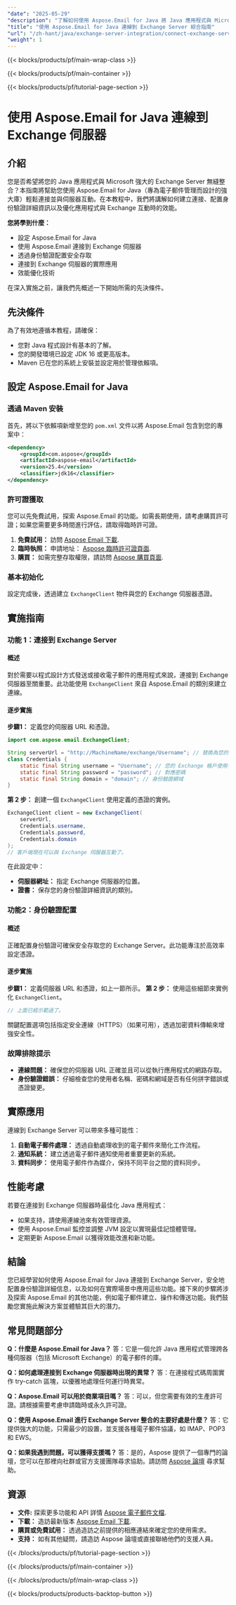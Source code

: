 ```yaml
---
"date": "2025-05-29"
"description": "了解如何使用 Aspose.Email for Java 將 Java 應用程式與 Microsoft Exchange Server 整合。本指南涵蓋設定、連線、身份驗證和效能最佳化。"
"title": "使用 Aspose.Email for Java 連線到 Exchange Server 綜合指南"
"url": "/zh-hant/java/exchange-server-integration/connect-exchange-server-aspose-email-java/"
"weight": 1
---
```


{{< blocks/products/pf/main-wrap-class >}}

{{< blocks/products/pf/main-container >}}

{{< blocks/products/pf/tutorial-page-section >}}
# 使用 Aspose.Email for Java 連線到 Exchange 伺服器
## 介紹
您是否希望將您的 Java 應用程式與 Microsoft 強大的 Exchange Server 無縫整合？本指南將幫助您使用 Aspose.Email for Java（專為電子郵件管理而設計的強大庫）輕鬆連接並與伺服器互動。在本教程中，我們將講解如何建立連接、配置身份驗證詳細資訊以及優化應用程式與 Exchange 互動時的效能。

**您將學到什麼：**
- 設定 Aspose.Email for Java
- 使用 Aspose.Email 連接到 Exchange 伺服器
- 透過身份驗證配置安全存取
- 連接到 Exchange 伺服器的實際應用
- 效能優化技術

在深入實施之前，讓我們先概述一下開始所需的先決條件。

## 先決條件
為了有效地遵循本教程，請確保：

- 您對 Java 程式設計有基本的了解。
- 您的開發環境已設定 JDK 16 或更高版本。
- Maven 已在您的系統上安裝並設定用於管理依賴項。

## 設定 Aspose.Email for Java
### 透過 Maven 安裝
首先，將以下依賴項新增至您的 `pom.xml` 文件以將 Aspose.Email 包含到您的專案中：

```xml
<dependency>
    <groupId>com.aspose</groupId>
    <artifactId>aspose-email</artifactId>
    <version>25.4</version>
    <classifier>jdk16</classifier>
</dependency>
```
### 許可證獲取
您可以先免費試用，探索 Aspose.Email 的功能。如需長期使用，請考慮購買許可證；如果您需要更多時間進行評估，請取得臨時許可證。
1. **免費試用：** 訪問 [Aspose Email 下載](https://releases。aspose.com/email/java/).
2. **臨時執照：** 申請地址： [Aspose 臨時許可證頁面](https://purchase。aspose.com/temporary-license/).
3. **購買：** 如需完整存取權限，請訪問 [Aspose 購買頁面](https://purchase。aspose.com/buy).

### 基本初始化
設定完成後，透過建立 `ExchangeClient` 物件與您的 Exchange 伺服器憑證。

## 實施指南
### 功能 1：連接到 Exchange Server
#### 概述
對於需要以程式設計方式發送或接收電子郵件的應用程式來說，連接到 Exchange 伺服器至關重要。此功能使用 `ExchangeClient` 來自 Aspose.Email 的類別來建立連線。
#### 逐步實施
**步驟1：** 定義您的伺服器 URL 和憑證。
```java
import com.aspose.email.ExchangeClient;

String serverUrl = "http://MachineName/exchange/Username"; // 替換為您的實際伺服器 URL
class Credentials {
    static final String username = "Username"; // 您的 Exchange 帳戶使用者名稱
    static final String password = "password"; // 對應密碼
    static final String domain = "domain"; // 身份驗證網域
}
```
**第 2 步：** 創建一個 `ExchangeClient` 使用定義的憑證的實例。
```java
ExchangeClient client = new ExchangeClient(
    serverUrl, 
    Credentials.username, 
    Credentials.password, 
    Credentials.domain
);
// 客戶端現在可以與 Exchange 伺服器互動了。
```
在此設定中：
- **伺服器網址：** 指定 Exchange 伺服器的位置。
- **證書：** 保存您的身份驗證詳細資訊的類別。

### 功能2：身份驗證配置
#### 概述
正確配置身份驗證可確保安全存取您的 Exchange Server。此功能專注於高效率設定憑證。
#### 逐步實施
**步驟1：** 定義伺服器 URL 和憑證，如上一節所示。
**第 2 步：** 使用這些細節來實例化 `ExchangeClient`。
```java
// 上面已經示範過了。
```
關鍵配置選項包括指定安全連線（HTTPS）（如果可用），透過加密資料傳輸來增強安全性。

### 故障排除提示
- **連線問題：** 確保您的伺服器 URL 正確並且可以從執行應用程式的網路存取。
- **身份驗證錯誤：** 仔細檢查您的使用者名稱、密碼和網域是否有任何拼字錯誤或憑證變更。

## 實際應用
連線到 Exchange Server 可以帶來多種可能性：
1. **自動電子郵件處理：** 透過自動處理收到的電子郵件來簡化工作流程。
2. **通知系統：** 建立透過電子郵件通知使用者重要更新的系統。
3. **資料同步：** 使用電子郵件作為媒介，保持不同平台之間的資料同步。

## 性能考慮
若要在連接到 Exchange 伺服器時最佳化 Java 應用程式：
- 如果支持，請使用連線池來有效管理資源。
- 使用 Aspose.Email 監控並調整 JVM 設定以實現最佳記憶體管理。
- 定期更新 Aspose.Email 以獲得效能改進和新功能。

## 結論
您已經學習如何使用 Aspose.Email for Java 連接到 Exchange Server，安全地配置身份驗證詳細信息，以及如何在實際場景中應用這些功能。接下來的步驟將涉及探索 Aspose.Email 的其他功能，例如電子郵件建立、操作和傳送功能。我們鼓勵您實施此解決方案並體驗其巨大的潛力。

## 常見問題部分
**Q：什麼是 Aspose.Email for Java？**
答：它是一個允許 Java 應用程式管理跨各種伺服器（包括 Microsoft Exchange）的電子郵件的庫。

**Q：如何處理連接到 Exchange 伺服器時出現的異常？**
答：在連接程式碼周圍實作 try-catch 區塊，以優雅地處理任何運行時異常。

**Q：Aspose.Email 可以用於商業項目嗎？**
答：可以，但您需要有效的生產許可證。請根據需要考慮申請臨時或永久許可證。

**Q：使用 Aspose.Email 進行 Exchange Server 整合的主要好處是什麼？**
答：它提供強大的功能，只需最少的設置，並支援各種電子郵件協議，如 IMAP、POP3 和 EWS。

**Q：如果我遇到問題，可以獲得支援嗎？**
答：是的，Aspose 提供了一個專門的論壇，您可以在那裡向社群或官方支援團隊尋求協助。請訪問 [Aspose 論壇](https://forum.aspose.com/c/email/10) 尋求幫助。

## 資源
- **文件:** 探索更多功能和 API 詳情 [Aspose 電子郵件文檔](https://reference。aspose.com/email/java/).
- **下載：** 造訪最新版本 [Aspose Email 下載](https://releases。aspose.com/email/java/).
- **購買或免費試用：** 透過造訪之前提供的相應連結來確定您的使用需求。
- **支持：** 如有其他疑問，請造訪 Aspose 論壇或直接聯絡他們的支援人員。

{{< /blocks/products/pf/tutorial-page-section >}}

{{< /blocks/products/pf/main-container >}}

{{< /blocks/products/pf/main-wrap-class >}}

{{< blocks/products/products-backtop-button >}}